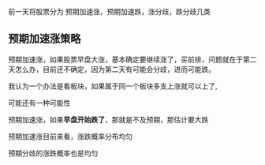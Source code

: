 
前一天将股票分为 预期加速涨，预期加速跌，涨分歧，跌分歧几类

## 预期加速涨策略

预期加速涨，如果股票早盘大涨，基本确定要继续涨了，买前排，问题就在于第二天怎么办，目前还不确定，因为第二天有可能会分歧，进而可能跌。

我认为一个办法是看板块，如果属于同一个板块多支上涨就可以上了,

可能还有一种可能性


预期加速涨，如果**早盘开始跌了**，那就是不及预期，那估计要大跌

预期加速涨目前来看，涨跌概率分布均匀


预期分歧的涨跌概率也是均匀

